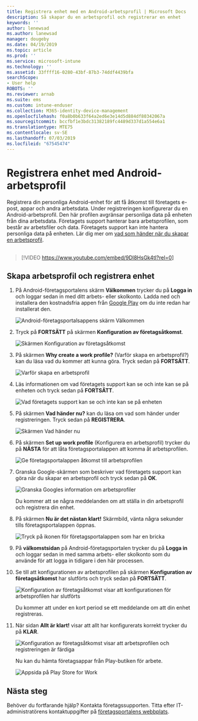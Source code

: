 ```yaml
---
title: Registrera enhet med en Android-arbetsprofil | Microsoft Docs
description: Så skapar du en arbetsprofil och registrerar en enhet
keywords: ''
author: lenewsad
ms.author: lanewsad
manager: dougeby
ms.date: 04/19/2019
ms.topic: article
ms.prod: ''
ms.service: microsoft-intune
ms.technology: ''
ms.assetid: 33ffff16-0280-43bf-87b3-74ddf4439bfa
searchScope:
- User help
ROBOTS: ''
ms.reviewer: arnab
ms.suite: ems
ms.custom: intune-enduser
ms.collection: M365-identity-device-management
ms.openlocfilehash: f0a8b0b633f64a2ed6e3e14d5d884df80342067a
ms.sourcegitcommit: bccfbf1e3bdc31382189fc4489d337d1a554e6a1
ms.translationtype: MTE75
ms.contentlocale: sv-SE
ms.lasthandoff: 07/03/2019
ms.locfileid: "67545474"
---
```

# <a name="enroll-device-with-android-work-profile"></a>Registrera enhet med Android-arbetsprofil

Registrera din personliga Android-enhet för att få åtkomst till företagets e-post, appar och andra arbetsdata. Under registreringen konfigurerar du en Android-arbetsprofil. Den här profilen avgränsar personliga data på enheten från dina arbetsdata. Företagets support hanterar bara arbetsprofilen, som består av arbetsfiler och data. Företagets support kan inte hantera personliga data på enheten. Lär dig mer om [vad som händer när du skapar en arbetsprofil](what-happens-when-you-create-a-work-profile-android.md).  
</br>
> [!VIDEO https://www.youtube.com/embed/9Dl8HsGk4tI?rel=0]

## <a name="create-work-profile-and-enroll-device"></a>Skapa arbetsprofil och registrera enhet

1. På Android-företagsportalens skärm **Välkommen** trycker du på **Logga in** och loggar sedan in med ditt arbets- eller skolkonto. Ladda ned och installera den kostnadsfria appen från [Google Play](https://play.google.com/store/apps/details?id=com.microsoft.windowsintune.companyportal) om du inte redan har installerat den.

    ![Android-företagsportalsappens skärm Välkommen](./media/and-enroll-0-welcome-screen.png)

2. Tryck på **FORTSÄTT** på skärmen **Konfiguration av företagsåtkomst**.

    ![Skärmen Konfiguration av företagsåtkomst](/intune/media/android_cp_enroll_01_1709_new.png)

3. På skärmen **Why create a work profile?** (Varför skapa en arbetsprofil?) kan du läsa vad du kommer att kunna göra. Tryck sedan på **FORTSÄTT**.

    ![Varför skapa en arbetsprofil](./media/andr-afw-why-create-a-work-profile.png)

4. Läs informationen om vad företagets support kan se och inte kan se på enheten och tryck sedan på **FORTSÄTT**.

    ![Vad företagets support kan se och inte kan se på enheten](/intune/media/android_cp_enroll_02_after_1710.png)

5. På skärmen **Vad händer nu?** kan du läsa om vad som händer under registreringen. Tryck sedan på **REGISTRERA**.

    ![Skärmen Vad händer nu](/intune/media/android_work_cp_enroll_03_after_1710.png)

6. På skärmen **Set up work profile** (Konfigurera en arbetsprofil) trycker du på **NÄSTA** för att låta företagsportalappen att komma åt arbetsprofilen.

    ![Ge företagsportalappen åtkomst till arbetsprofilen](./media/andr-afw-tap-next-to-set-up-work-profile.png)

7. Granska Google-skärmen som beskriver vad företagets support kan göra när du skapar en arbetsprofil och tryck sedan på **OK**.

    ![Granska Googles information om arbetsprofiler](./media/andr-afw-google-screen-what-it-can-do.png)

    Du kommer att se några meddelanden om att ställa in din arbetsprofil och registrera din enhet.

8. På skärmen **Nu är det nästan klart!** Skärmbild, vänta några sekunder tills företagsportalappen öppnas.

    ![Tryck på ikonen för företagsportalappen som har en bricka](./media/andr-afw-tap-work-badged-company-portal-icon2.png)

9. På **välkomstsidan** på Android-företagsportalen trycker du på **Logga in** och loggar sedan in med samma arbets- eller skolkonto som du använde för att logga in tidigare i den här processen.

10. Se till att konfigurationen av arbetsprofilen på skärmen **Konfiguration av företagsåtkomst** har slutförts och tryck sedan på **FORTSÄTT**.

    ![Konfiguration av företagsåtkomst visar att konfigurationen för arbetsprofilen har slutförts](./media/andr-afw-work-profile-now-set-up.png)

    Du kommer att under en kort period se ett meddelande om att din enhet registreras.

11. När sidan **Allt är klart!** visar att allt har konfigurerats korrekt trycker du på **KLAR**.

    ![Konfiguration av företagsåtkomst visar att arbetsprofilen och registreringen är färdiga](/intune/media/android_work_cp_enroll_04_after_1710.png)

    Nu kan du hämta företagsappar från Play-butiken för arbete.

    ![Appsida på Play Store for Work](./media/andr-afw-tap-work-play-store-icon.png)

## <a name="next-steps"></a>Nästa steg  

Behöver du fortfarande hjälp? Kontakta företagssupporten. Titta efter IT-administratörens kontaktuppgifter på [företagsportalens webbplats](https://go.microsoft.com/fwlink/?linkid=2010980).
